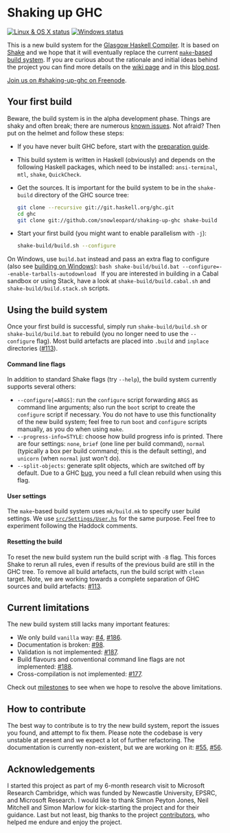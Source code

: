 Shaking up GHC
==============

[![Linux & OS X status](https://img.shields.io/travis/snowleopard/shaking-up-ghc/master.svg?label=Linux%20%26%20OS%20X)](https://travis-ci.org/snowleopard/shaking-up-ghc) [![Windows status](https://img.shields.io/appveyor/ci/snowleopard/shaking-up-ghc/master.svg?label=Windows)](https://ci.appveyor.com/project/snowleopard/shaking-up-ghc)

This is a new build system for the [Glasgow Haskell Compiler][ghc]. It is based
on [Shake][shake] and we hope that it will eventually replace the current
[`make`-based build system][make]. If you are curious about the rationale and initial
ideas behind the project you can find more details on the [wiki page][ghc-shake-wiki]
and in this [blog post][blog-post-1].

[Join us on #shaking-up-ghc on Freenode](irc://chat.freenode.net/#shaking-up-ghc).

Your first build
----------------

Beware, the build system is in the alpha development phase. Things are shaky and often
break; there are numerous [known issues][issues]. Not afraid? Then put on the helmet and
follow these steps:

* If you have never built GHC before, start with the [preparation guide][ghc-preparation].

* This build system is written in Haskell (obviously) and depends on the following Haskell
packages, which need to be installed: `ansi-terminal`, `mtl`, `shake`, `QuickCheck`.

* Get the sources. It is important for the build system to be in the `shake-build` directory of the GHC source tree:

    ```bash
    git clone --recursive git://git.haskell.org/ghc.git
    cd ghc
    git clone git://github.com/snowleopard/shaking-up-ghc shake-build
    ```
* Start your first build (you might want to enable parallelism with `-j`):

    ```bash
    shake-build/build.sh --configure
    ```
On Windows, use `build.bat` instead and pass an extra flag to configure (also see [building on Windows][ghc-windows-quick-build]):
    ```bash
    shake-build/build.bat --configure=--enable-tarballs-autodownload
    ```
If you are interested in building in a Cabal sandbox or using Stack, have a look at `shake-build/build.cabal.sh` and `shake-build/build.stack.sh` scripts.

Using the build system
----------------------
Once your first build is successful, simply run `shake-build/build.sh` or `shake-build/build.bat`
to rebuild (you no longer need to use the `--configure` flag). Most build artefacts are placed
into `.build` and `inplace` directories ([#113][build-artefacts-issue]).

#### Command line flags

In addition to standard Shake flags (try `--help`), the build system
currently supports several others:
* `--configure[=ARGS]`: run the `configure` script forwarding `ARGS` as command line
arguments; also run the `boot` script to create the `configure` script if necessary.
You do not have to use this functionality of the new build system; feel free to run
`boot` and `configure` scripts manually, as you do when using `make`.
* `--progress-info=STYLE`: choose how build progress info is printed. There are four
settings: `none`, `brief` (one line per build command), `normal` (typically a box per
build command; this is the default setting), and `unicorn` (when `normal` just won't do).
* `--split-objects`: generate split objects, which are switched off by default. Due to
a GHC [bug][ghc-split-objs-bug], you need a full clean rebuild when using this flag.

#### User settings

The `make`-based build system uses `mk/build.mk` to specify user build settings. We
use [`src/Settings/User.hs`][user-settings] for the same purpose. Feel free to
experiment following the Haddock comments.

#### Resetting the build

To reset the new build system run the build script with `-B` flag. This forces Shake
to rerun all rules, even if results of the previous build are still in the GHC tree.
To remove all build artefacts, run the build script with `clean` target. Note, we are
working towards a complete separation of GHC sources and build artefacts: [#113][build-artefacts-issue].

Current limitations
-------------------
The new build system still lacks many important features:
* We only build `vanilla` way: [#4][dynamic-issue], [#186][profiling-issue].
* Documentation is broken: [#98][haddock-issue].
* Validation is not implemented: [#187][validation-issue].
* Build flavours and conventional command line flags are not implemented: [#188][flavours-issue].
* Cross-compilation is not implemented: [#177][cross-compilation-issue].

Check out [milestones] to see when we hope to resolve the above limitations.

How to contribute
-----------------

The best way to contribute is to try the new build system, report the issues
you found, and attempt to fix them. Please note the codebase is very unstable
at present and we expect a lot of further refactoring. The documentation is
currently non-existent, but we are working on it: [#55][comments-issue],
[#56][doc-issue].

Acknowledgements
----------------

I started this project as part of my 6-month research visit to Microsoft
Research Cambridge, which was funded by Newcastle University, EPSRC, and
Microsoft Research. I would like to thank Simon Peyton Jones, Neil Mitchell
and Simon Marlow for kick-starting the project and for their guidance. Last
but not least, big thanks to the project [contributors][contributors], who
helped me endure and enjoy the project.

[ghc]: https://en.wikipedia.org/wiki/Glasgow_Haskell_Compiler
[shake]: https://github.com/ndmitchell/shake/blob/master/README.md
[make]: https://ghc.haskell.org/trac/ghc/wiki/Building/Architecture
[ghc-shake-wiki]: https://ghc.haskell.org/trac/ghc/wiki/Building/Shake
[blog-post-1]: https://blogs.ncl.ac.uk/andreymokhov/shaking-up-ghc
[issues]: https://github.com/snowleopard/shaking-up-ghc/issues
[ghc-preparation]: https://ghc.haskell.org/trac/ghc/wiki/Building/Preparation
[ghc-windows-quick-build]: https://ghc.haskell.org/trac/ghc/wiki/Building/Preparation/Windows#AQuickBuild
[build-artefacts-issue]: https://github.com/snowleopard/shaking-up-ghc/issues/113
[ghc-split-objs-bug]: https://ghc.haskell.org/trac/ghc/ticket/11315
[user-settings]: https://github.com/snowleopard/shaking-up-ghc/blob/master/src/Settings/User.hs
[dynamic-issue]: https://github.com/snowleopard/shaking-up-ghc/issues/4
[profiling-issue]: https://github.com/snowleopard/shaking-up-ghc/issues/186
[haddock-issue]: https://github.com/snowleopard/shaking-up-ghc/issues/98
[validation-issue]: https://github.com/snowleopard/shaking-up-ghc/issues/187
[flavours-issue]: https://github.com/snowleopard/shaking-up-ghc/issues/188
[cross-compilation-issue]: https://github.com/snowleopard/shaking-up-ghc/issues/177
[milestones]: https://github.com/snowleopard/shaking-up-ghc/milestones
[comments-issue]: https://github.com/snowleopard/shaking-up-ghc/issues/55
[doc-issue]: https://github.com/snowleopard/shaking-up-ghc/issues/56
[contributors]: https://github.com/snowleopard/shaking-up-ghc/graphs/contributors
